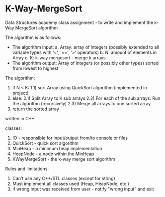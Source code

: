 # K-Way-MergeSort


Data Structures academy class assignment - to write and implement the k-Way MergeSort algorithm

The algorithm is as follows:

- The algorithm input:
a. Array: array of integers (possibly extended to all variable types with '<', '==', '>' operators)
b. N: amount of elements in Array
c. K: k-way mergesort - merge k arrays
- The algorithm output:
Array of integers (or possibly other types) sorted from lowest to highest

The algorithm:
1) if N < K:
  1.1) sort Array using QuickSort algorithm (implemented in project)
2) else:
  2.1) Split Array to K sub arrays
  2.2) For each of the sub arrays: Run the algorithm (recursively)
  2.3) Merge all arrays to one sorted array
3) return the sorted array


written in C++

classes:
1. IO - responsible for input/output from/to console or files
2. QuickSort - quick sort algorithm
3. MinHeap - a minimum heap implementation
4. HeapNode - a node within the MinHeap
5. KWayMergeSort - the k-way merge sort algorithm

Rules and limitations:
1. Can't use any C++/STL classes (except for string)
2. Must implement all classes used (Heap, HeapNode, etc.)
3. if wrong input was received from user - notify "wrong input" and exit
